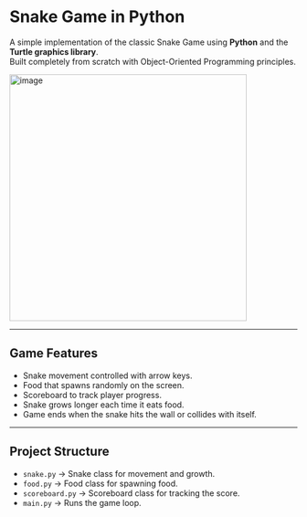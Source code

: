 # Snake Game in Python

A simple implementation of the classic Snake Game using **Python** and the **Turtle graphics library**.  
Built completely from scratch with Object-Oriented Programming principles.

<img width="415" height="432" alt="image" src="https://github.com/user-attachments/assets/39f8a8a4-fb1c-43a5-aa2f-2547f7f89746" />

---

## Game Features
- Snake movement controlled with arrow keys.
- Food that spawns randomly on the screen.
- Scoreboard to track player progress.
- Snake grows longer each time it eats food.
- Game ends when the snake hits the wall or collides with itself.

---


## Project Structure
- `snake.py` → Snake class for movement and growth.  
- `food.py` → Food class for spawning food.  
- `scoreboard.py` → Scoreboard class for tracking the score.  
- `main.py` → Runs the game loop.

